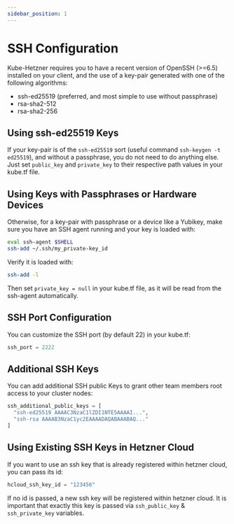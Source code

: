 ```yaml
---
sidebar_position: 1
---
```


# SSH Configuration

Kube-Hetzner requires you to have a recent version of OpenSSH (>=6.5) installed on your client, and the use of a key-pair generated with one of the following algorithms:

- ssh-ed25519 (preferred, and most simple to use without passphrase)
- rsa-sha2-512
- rsa-sha2-256

## Using ssh-ed25519 Keys

If your key-pair is of the `ssh-ed25519` sort (useful command `ssh-keygen -t ed25519`), and without a passphrase, you do not need to do anything else. Just set `public_key` and `private_key` to their respective path values in your kube.tf file.

## Using Keys with Passphrases or Hardware Devices

Otherwise, for a key-pair with passphrase or a device like a Yubikey, make sure you have an SSH agent running and your key is loaded with:

```bash title="Terminal"
eval ssh-agent $SHELL
ssh-add ~/.ssh/my_private-key_id
```

Verify it is loaded with:

```bash title="Terminal"
ssh-add -l
```

Then set `private_key = null` in your kube.tf file, as it will be read from the ssh-agent automatically.

## SSH Port Configuration

You can customize the SSH port (by default 22) in your kube.tf:

```tf title="kube.tf"
ssh_port = 2222
```

## Additional SSH Keys

You can add additional SSH public Keys to grant other team members root access to your cluster nodes:

```tf title="kube.tf"
ssh_additional_public_keys = [
  "ssh-ed25519 AAAAC3NzaC1lZDI1NTE5AAAAI...",
  "ssh-rsa AAAAB3NzaC1yc2EAAAADAQABAAABAQ..."
]
```

## Using Existing SSH Keys in Hetzner Cloud

If you want to use an ssh key that is already registered within hetzner cloud, you can pass its id:

```tf title="kube.tf"
hcloud_ssh_key_id = "123456"
```

If no id is passed, a new ssh key will be registered within hetzner cloud. It is important that exactly this key is passed via `ssh_public_key` & `ssh_private_key` variables.
